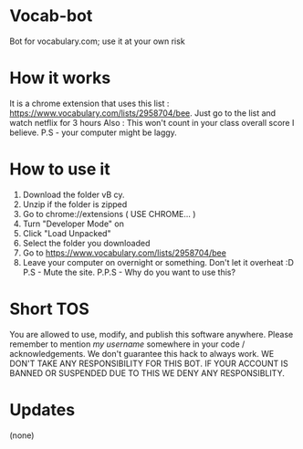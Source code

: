 # Vocab-bot
Bot for vocabulary.com; use it at your own risk
# How it works
It is a chrome extension that uses this list : https://www.vocabulary.com/lists/2958704/bee.
Just go to the list and watch netflix for 3 hours
Also : This won't count in your class overall score I believe.
P.S - your computer might be laggy.
# How to use it
1. Download the folder vB cy.
2. Unzip if the folder is zipped
3. Go to chrome://extensions ( USE CHROME... )
4. Turn "Developer Mode" on
5. Click "Load Unpacked"
6. Select the folder you downloaded
7. Go to https://www.vocabulary.com/lists/2958704/bee
8. Leave your computer on overnight or something. Don't let it overheat :D
P.S - Mute the site.
P.P.S - Why do you want to use this? 

# Short TOS
You are allowed to use, modify, and publish this software anywhere. Please remember to mention *my username* somewhere in your code / acknowledgements. We don't guarantee this hack to always work.
WE DON'T TAKE ANY RESPONSIBILITY FOR THIS BOT. IF YOUR ACCOUNT IS BANNED OR SUSPENDED DUE TO THIS WE DENY ANY RESPONSIBLITY.
# Updates
(none)
